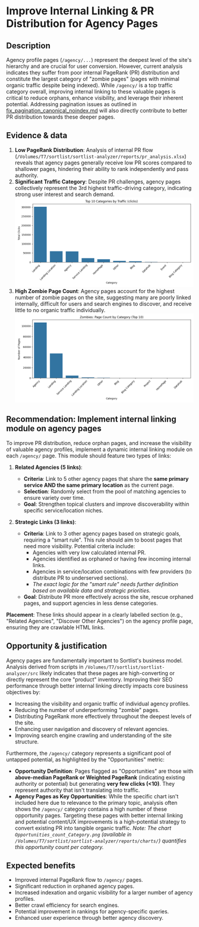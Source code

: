 # Improve Internal Linking & PR Distribution for Agency Pages

## Description

Agency profile pages (`/agency/...`) represent the deepest level of the site's hierarchy and are crucial for user conversion. However, current analysis indicates they suffer from poor internal PageRank (PR) distribution and constitute the largest category of "zombie pages" (pages with minimal organic traffic despite being indexed). While `/agency/` is a top traffic category overall, improving internal linking to these valuable pages is critical to reduce orphans, enhance visibility, and leverage their inherent potential. Addressing pagination issues as outlined in [fix_pagination_canonical_noindex.md](./fix_pagination_canonical_noindex.md) will also directly contribute to better PR distribution towards these deeper pages.

## Evidence & data

1.  **Low PageRank Distribution**: Analysis of internal PR flow (`/Volumes/T7/sortlist/sortlist-analyzer/reports/pr_analysis.xlsx`) reveals that agency pages generally receive low PR scores compared to shallower pages, hindering their ability to rank independently and pass authority.
2.  **Significant Traffic Category**: Despite PR challenges, agency pages collectively represent the 3rd highest traffic-driving category, indicating strong user interest and search demand.
    ![Top 10 Categories by Organic Traffic](../../../sortlist-analyzer/reports/charts/Top10_Category_Traffic.png)
3.  **High Zombie Page Count**: Agency pages account for the highest number of zombie pages on the site, suggesting many are poorly linked internally, difficult for users and search engines to discover, and receive little to no organic traffic individually.
    ![Zombie Page Count by Category](../../../sortlist-analyzer/reports/charts/Zombies_count_Category.png)

## Recommendation: Implement internal linking module on agency pages

To improve PR distribution, reduce orphan pages, and increase the visibility of valuable agency profiles, implement a dynamic internal linking module on each `/agency/` page. This module should feature two types of links:

1.  **Related Agencies (5 links)**:
    *   **Criteria**: Link to 5 other agency pages that share the **same primary service AND the same primary location** as the current page.
    *   **Selection**: Randomly select from the pool of matching agencies to ensure variety over time.
    *   **Goal**: Strengthen topical clusters and improve discoverability within specific service/location niches.

2.  **Strategic Links (3 links)**:
    *   **Criteria**: Link to 3 other agency pages based on strategic goals, requiring a "smart rule". This rule should aim to boost pages that need more visibility. Potential criteria include:
        *   Agencies with very low calculated internal PR.
        *   Agencies identified as orphaned or having few incoming internal links.
        *   Agencies in service/location combinations with few providers (to distribute PR to underserved sections).
        *   *The exact logic for the "smart rule" needs further definition based on available data and strategic priorities.*
    *   **Goal**: Distribute PR more effectively across the site, rescue orphaned pages, and support agencies in less dense categories.

**Placement**: These links should appear in a clearly labelled section (e.g., "Related Agencies", "Discover Other Agencies") on the agency profile page, ensuring they are crawlable HTML links.

## Opportunity & justification

Agency pages are fundamentally important to Sortlist's business model. Analysis derived from scripts in `/Volumes/T7/sortlist/sortlist-analyzer/src` likely indicates that these pages are high-converting or directly represent the core "product" inventory. Improving their SEO performance through better internal linking directly impacts core business objectives by:

-   Increasing the visibility and organic traffic of individual agency profiles.
-   Reducing the number of underperforming "zombie" pages.
-   Distributing PageRank more effectively throughout the deepest levels of the site.
-   Enhancing user navigation and discovery of relevant agencies.
-   Improving search engine crawling and understanding of the site structure.

Furthermore, the `/agency/` category represents a significant pool of untapped potential, as highlighted by the "Opportunities" metric:

-   **Opportunity Definition**: Pages flagged as "Opportunities" are those with **above-median PageRank or Weighted PageRank** (indicating existing authority or potential) but generating **very few clicks (<10)**. They represent authority that isn't translating into traffic.
-   **Agency Pages as Key Opportunities**: While the specific chart isn't included here due to relevance to the primary topic, analysis often shows the `/agency/` category contains a high number of these opportunity pages. Targeting these pages with better internal linking and potential content/UX improvements is a high-potential strategy to convert existing PR into tangible organic traffic.
    *Note: The chart `Opportunities_count_Category.png` (available in `/Volumes/T7/sortlist/sortlist-analyzer/reports/charts/`) quantifies this opportunity count per category.*

## Expected benefits

-   Improved internal PageRank flow to `/agency/` pages.
-   Significant reduction in orphaned agency pages.
-   Increased indexation and organic visibility for a larger number of agency profiles.
-   Better crawl efficiency for search engines.
-   Potential improvement in rankings for agency-specific queries.
-   Enhanced user experience through better agency discovery. 
